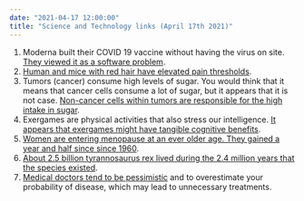 ```yaml
---
date: "2021-04-17 12:00:00"
title: "Science and Technology links (April 17th 2021)"
---
```




<li style="list-style-type: none;">

1. Moderna built their COVID 19 vaccine without having the virus on site. [They viewed it as a software problem](https://www.nytimes.com/interactive/2021/03/25/magazine/genome-sequencing-covid-variants.html).
1. [Human and mice with red hair have elevated pain thresholds](https://advances.sciencemag.org/content/7/14/eabd1310.full).
1. Tumors (cancer) consume high levels of sugar. You would think that it means that cancer cells consume a lot of sugar, but it appears that it is not case. [Non-cancer cells within tumors are responsible for the high intake in sugar](https://dx.doi.org/10.1038/s41586-021-03442-1).
1. Exergames are physical activities that also stress our intelligence. [It appears that exergames might have tangible cognitive benefits](https://alzres.biomedcentral.com/articles/10.1186/s13195-021-00806-7).
1. [Women are entering menopause at an ever older age. They gained a year and half since since 1960](https://dx.doi.org/10.1001/jama.2021.0278).
1. [About 2.5 billion tyrannosaurus rex lived during the 2.4 million years that the species existed](https://www.axios.com/t-rex-billion-dinosaur-population-estimates-study-bbee965b-268c-4afc-9dc7-f9f9901ab080.html).
1. [Medical doctors tend to be pessimistic](https://jamanetwork.com/journals/jamainternalmedicine/fullarticle/2778364) and to overestimate your probability of disease, which may lead to unnecessary treatments.



